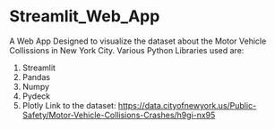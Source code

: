 # Streamlit_Web_App

A Web App Designed to visualize the dataset about the Motor Vehicle Collissions in New York City.
Various Python Libraries used are:
1. Streamlit
2. Pandas
3. Numpy
4. Pydeck
5. Plotly
Link to the dataset: https://data.cityofnewyork.us/Public-Safety/Motor-Vehicle-Collisions-Crashes/h9gi-nx95
